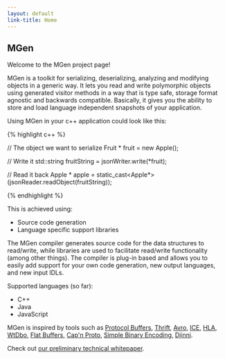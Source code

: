 ```yaml
---
layout: default
link-title: Home
---
```


## MGen

Welcome to the MGen project page!

MGen is a toolkit for serializing, deserializing, analyzing and modifying objects in a generic way. It lets you read and write polymorphic objects using generated visitor methods in a way that is type safe, storage format agnostic and backwards compatible. Basically, it gives you the ability to store and load language independent snapshots of your application.


Using MGen in your c++ application could look like this:

{% highlight c++ %}

// The object we want to serialize
Fruit * fruit = new Apple();
  
// Write it
std::string fruitString = jsonWriter.write(*fruit);
  
// Read it back
Apple * apple = static_cast<Apple*>(jsonReader.readObject(fruitString));

{% endhighlight %}


This is achieved using:

 * Source code generation
 * Language specific support libraries
 
The MGen compiler generates source code for the data structures to read/write, while libraries are used to facilitate read/write functionality (among other things). The compiler is plug-in based and allows you to easily add support for your own code generation, new output languages, and new input IDLs.


Supported languages (so far):

 * C++
 * Java
 * JavaScript
 

MGen is inspired by tools such as [Protocol Buffers](https://code.google.com/p/protobuf/), [Thrift](http://thrift.apache.org/), [Avro](http://avro.apache.org/), [ICE](http://www.zeroc.com/ice.html "Internet Communications Engine"), [HLA](http://en.wikipedia.org/wiki/High-level_architecture_(simulation) "High level architecture"), [WtDbo](http://www.webtoolkit.eu/wt/), [Flat Buffers](http://google.github.io/flatbuffers/), [Cap'n Proto](http://kentonv.github.io/capnproto/), [Simple Binary Encoding](https://github.com/real-logic/simple-binary-encoding),
[Djinni](https://github.com/dropbox/djinni).

Check out [our preliminary technical whitepaper](http://culvertsoft.se/docs/WhitePaper.pdf).
